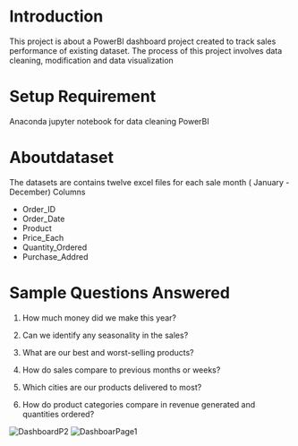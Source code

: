 # Introduction
This project is about a PowerBI dashboard project created to track sales performance of existing dataset. The process of this project involves data cleaning, modification and data visualization

# Setup Requirement
Anaconda jupyter notebook for data cleaning
PowerBI

# Aboutdataset
The datasets are contains twelve excel files for each sale month ( January - December)
Columns
- Order_ID
- Order_Date
- Product
- Price_Each
- Quantity_Ordered
- Purchase_Addred

# Sample Questions Answered
1. How much money did we make this year? 

2. Can we identify any seasonality in the  sales? 

3. What are our best and worst-selling products? 

4. How do sales compare to previous months or weeks? 

5. Which cities are our products delivered to most? 

6. How do product categories compare in revenue generated and quantities  ordered?



![DashboardP2](https://github.com/winifred-kay/Sales-Dashboard-/assets/74463676/6aef0a46-3747-4c51-8a15-928bd1915312)
![DashboarPage1](https://github.com/winifred-kay/Sales-Dashboard-/assets/74463676/ab73a3d3-d588-40a6-ab7c-7a43c042b0ea)
